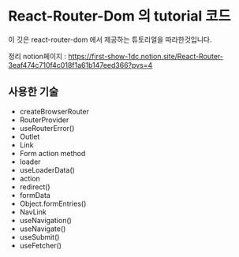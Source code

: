 # React-Router-Dom 의 tutorial 코드 
이 깃은 react-router-dom 에서 제공하는 튜토리얼을 따라한것입니다. 

정리 notion페이지 : https://first-show-1dc.notion.site/React-Router-3eaf474c710f4c018f1a61b147eed366?pvs=4

## 사용한 기술 
- createBrowserRouter
- RouterProvider
- useRouterError()
- Outlet
- Link
- Form action method
- loader
- useLoaderData()
- action
- redirect()
- formData
- Object.formEntries()
- NavLink
- useNavigation()
- useNavigate()
- useSubmit()
- useFetcher()
